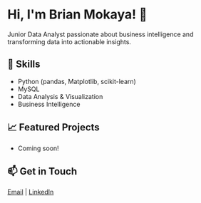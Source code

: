 # Hi, I'm Brian Mokaya! 👋
Junior Data Analyst passionate about business intelligence and transforming data into actionable insights.

## 🔧 Skills
- Python (pandas, Matplotlib, scikit-learn)
- MySQL
- Data Analysis & Visualization
- Business Intelligence

## 📈 Featured Projects
- Coming soon!

## 📫 Get in Touch
[Email](mailto:bryannokaya67@gmail.com) | [LinkedIn](www.linkedin.com/in/bryan-mokaya-763116184)
